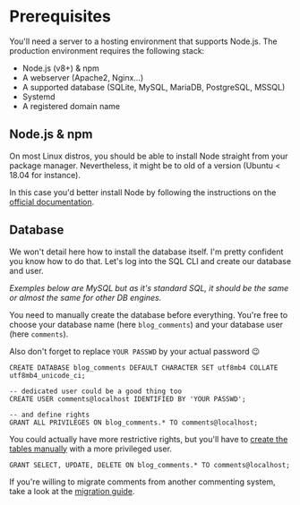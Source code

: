 # Prerequisites
You'll need a server to a hosting environment that supports Node.js.
The production environment requires the following stack:
* Node.js (v8+) & npm
* A webserver (Apache2, Nginx…)
* A supported database (SQLite, MySQL, MariaDB, PostgreSQL, MSSQL)
* Systemd
* A registered domain name

## Node.js & npm
On most Linux distros, you should be able to install Node straight from your package manager. Nevertheless, it might be to old of a version (Ubuntu < 18.04 for instance).

In this case you'd better install Node by following the instructions on the [official documentation](https://nodejs.org/en/).

## Database
We won't detail here how to install the database itself. I'm pretty confident you know how to do that. Let's log into the SQL CLI and create our database and user.

_Exemples below are MySQL but as it's standard SQL, it should be the same or almost the same for other DB engines._

You need to manually create the database before everything. You're free to choose your database name (here `blog_comments`) and your database user (here `comments`).

Also don't forget to replace `YOUR PASSWD` by your actual password 😉

```
CREATE DATABASE blog_comments DEFAULT CHARACTER SET utf8mb4 COLLATE utf8mb4_unicode_ci;

-- dedicated user could be a good thing too
CREATE USER comments@localhost IDENTIFIED BY 'YOUR PASSWD';

-- and define rights
GRANT ALL PRIVILEGES ON blog_comments.* TO comments@localhost;
```

You could actually have more restrictive rights, but you'll have to [create the tables manually](https://github.com/Buzut/jamments/blob/master/tables.sql) with a more privileged user.

```
GRANT SELECT, UPDATE, DELETE ON blog_comments.* TO comments@localhost;
```

If you're willing to migrate comments from another commenting system, take a look at the [migration guide](/migrate.md).
